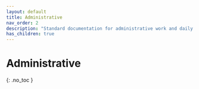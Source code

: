 ```yaml
---
layout: default
title: Administrative 
nav_order: 2
description: "Standard documentation for administrative work and daily task."
has_children: true
---
```


# Administrative
{: .no_toc }